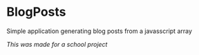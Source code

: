 # BlogPosts
Simple application generating blog posts from a javasscript array

*This was made for a school project*
